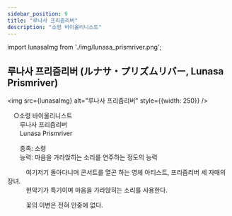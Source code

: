 ```yaml
---
sidebar_position: 9
title: "루나사 프리즘리버"
description: "소령 바이올리니스트"
---
```


import lunasaImg from './img/lunasa_prismriver.png';

## 루나사 프리즘리버 (ルナサ・プリズムリバー, Lunasa Prismriver)

<img src={lunasaImg} alt="루나사 프리즘리버" style={{width: 250}} />

　○소령 바이올리니스트  
　　루나사 프리즘리버  
　　Lunasa Prismriver  

　　종족: 소령  
　　능력: 마음을 가라앉히는 소리를 연주하는 정도의 능력  

　　　여기저기 돌아다니며 콘서트를 열곤 하는 영체 아티스트, 프리즘리버 세 자매의 장녀.  
　　　현악기가 특기이며 마음을 가라앉히는 소리를 사용한다.  

　　　꽃의 이변은 전혀 안중에 없다.  
